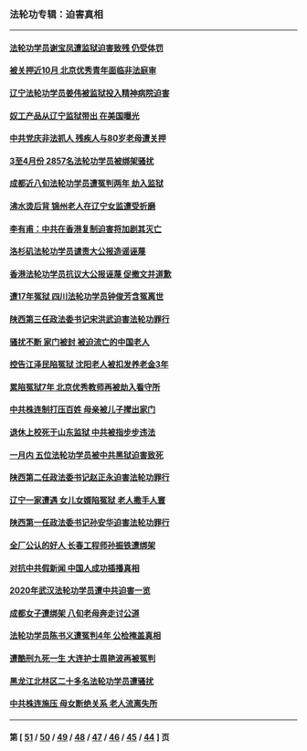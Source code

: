### 法轮功专辑：迫害真相
---
#### [法轮功学员谢宝凤遭监狱迫害致残 仍受体罚](../../pages/nf4379/n12931361.md?05110430) 
#### [被关押近10月 北京优秀青年面临非法庭审](../../pages/nf4379/n12930842.md?05110430) 
#### [辽宁法轮功学员姜伟被监狱投入精神病院迫害](../../pages/nf4379/n12930669.md?05110430) 
#### [奴工产品从辽宁监狱带出 在美国曝光](../../pages/nf4379/n12929527.md?05110430) 
#### [中共党庆非法抓人 残疾人与80岁老母遭关押](../../pages/nf4379/n12928957.md?05110430) 
#### [3至4月份 2857名法轮功学员被绑架骚扰](../../pages/nf4379/n12925967.md?05110430) 
#### [成都近八旬法轮功学员遭冤判两年 劫入监狱](../../pages/nf4379/n12924228.md?05110430) 
#### [沸水烫后背 锦州老人在辽宁女监遭受折磨](../../pages/nf4379/n12923633.md?05110430) 
#### [李有甫：中共在香港复制迫害将加剧其灭亡](../../pages/nf4379/n12924783.md?05110430) 
#### [洛杉矶法轮功学员谴责大公报造谣诬蔑](../../pages/nf4379/n12922231.md?05110430) 
#### [香港法轮功学员抗议大公报诬蔑 促撤文并道歉](../../pages/nf4379/n12921971.md?05110430) 
#### [遭17年冤狱 四川法轮功学员钟俊芳含冤离世](../../pages/nf4379/n12921162.md?05110430) 
#### [陕西第三任政法委书记宋洪武迫害法轮功罪行](../../pages/nf4379/n12918302.md?05110430) 
#### [骚扰不断 家门被封 被迫流亡的中国老人](../../pages/nf4379/n12917860.md?05110430) 
#### [控告江泽民陷冤狱 沈阳老人被扣发养老金3年](../../pages/nf4379/n12916576.md?05110430) 
#### [累陷冤狱7年 北京优秀教师再被劫入看守所](../../pages/nf4379/n12916149.md?05110430) 
#### [中共株连制打压百姓 母亲被儿子撵出家门](../../pages/nf4379/n12913564.md?05110430) 
#### [退休上校死于山东监狱 中共被指步步违法](../../pages/nf4379/n12914624.md?05110430) 
#### [一月内 五位法轮功学员被中共黑狱迫害致死](../../pages/nf4379/n12914535.md?05110430) 
#### [陕西第二任政法委书记赵正永迫害法轮功罪行](../../pages/nf4379/n12911564.md?05110430) 
#### [辽宁一家遭遇 女儿女婿陷冤狱 老人撒手人寰](../../pages/nf4379/n12911090.md?05110430) 
#### [陕西第一任政法委书记孙安华迫害法轮功罪行](../../pages/nf4379/n12906024.md?05110430) 
#### [全厂公认的好人 长春工程师孙振铁遭绑架](../../pages/nf4379/n12909116.md?05110430) 
#### [对抗中共假新闻 中国人成功插播真相](../../pages/nf4379/n12910618.md?05110430) 
#### [2020年武汉法轮功学员遭中共迫害一览](../../pages/nf4379/n12908872.md?05110430) 
#### [成都女子遭绑架 八旬老母奔走讨公道](../../pages/nf4379/n12906589.md?05110430) 
#### [法轮功学员陈书义遭冤判4年 公检掩盖真相](../../pages/nf4379/n12895161.md?05110430) 
#### [遭酷刑九死一生 大连护士周艳波再被冤判](../../pages/nf4379/n12904002.md?05110430) 
#### [黑龙江北林区二十多名法轮功学员遭骚扰](../../pages/nf4379/n12901003.md?05110430) 
#### [中共株连施压 母女断绝关系 老人流离失所](../../pages/nf4379/n12903745.md?05110430) 

---
#### 第 [ [51](./51.md?05110430) / [50](./50.md?05110430) / [49](./49.md?05110430) / [48](./48.md?05110430) / [47](./47.md?05110430) / [46](./46.md?05110430) / [45](./45.md?05110430) / [44](./44.md?05110430) ] 页
